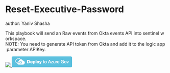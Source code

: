 # Reset-Executive-Password
author: Yaniv Shasha

This playbook will send an Raw events from Okta events API into sentinel workspace.
NOTE: You need to generate API token from Okta and add it to the logic app parameter APIKey.


<a href="https://azuredeploy.net/?repository=https://github.com/Yaniv-Shasha/Sentinel/tree/master/Playbooks/OktaRawLog" target="_blank">
    <img src="http://azuredeploy.net/deploybutton.png"/>
</a>
<a href="https://portal.azure.us/#create/Microsoft.Template/uri/https%3A%2F%2Fraw.githubusercontent.com%2FYaniv-Shasha%2FSentinel%2Fmaster%2FPlaybooks%2FOktaRawLog%2Ftemplate.json" target="_blank">
<img src="https://raw.githubusercontent.com/Azure/azure-quickstart-templates/master/1-CONTRIBUTION-GUIDE/images/deploytoazuregov.png"/>
</a>